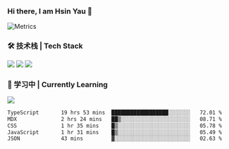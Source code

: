 ### Hi there, I am Hsin Yau 👋 
![Metrics](https://metrics.lecoq.io/hsinyau?template=classic&base.header=0&base.activity=0&base.community=0&base.repositories=0&base.metadata=0&activity=1&rss=1&base=header%2C%20activity%2C%20community%2C%20repositories%2C%20metadata&base.indepth=false&base.hireable=false&base.skip=false&activity=false&activity.limit=5&activity.load=300&activity.days=14&activity.visibility=all&activity.timestamps=false&activity.filter=all&rss=false&rss.source=https%3A%2F%2Fhsinyau.cc%2Frss.xml&rss.limit=4&config.timezone=Asia%2FShanghai)

### 🛠 技术栈 | Tech Stack
![](https://skillicons.dev/icons?i=html,css,js,ts,sass,jquery,bootstrap,vue&theme=light) 
![](https://skillicons.dev/icons?i=vite,nuxtjs,webpack,tailwindcss,windicss,nodejs,express,markdown&theme=light)
![](https://skillicons.dev/icons?i=mysql,mongodb,git,pug,vscode,idea,ps,figma&theme=light)

### 📖 学习中 | Currently Learning

![](https://skillicons.dev/icons?i=react,nextjs,svelte,nestjs,nginx,docker,rollupjs&theme=light)

<!--START_SECTION:waka-->

```txt
TypeScript       19 hrs 53 mins  ██████████████████░░░░░░░   72.01 %
MDX              2 hrs 24 mins   ██▒░░░░░░░░░░░░░░░░░░░░░░   08.71 %
CSS              1 hr 35 mins    █▒░░░░░░░░░░░░░░░░░░░░░░░   05.78 %
JavaScript       1 hr 31 mins    █▒░░░░░░░░░░░░░░░░░░░░░░░   05.49 %
JSON             43 mins         ▓░░░░░░░░░░░░░░░░░░░░░░░░   02.63 %
```

<!--END_SECTION:waka-->

